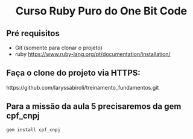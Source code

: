 <h1 align="center"> Curso Ruby Puro do One Bit Code </h1>

<h2> Pré requisitos </h2>

- Git (somente para clonar o projeto)
- ruby
https://www.ruby-lang.org/pt/documentation/installation/


<h2> Faça o clone do projeto via HTTPS: </h2>
https://github.com/laryssabiroli/treinamento_fundamentos.git


<h2> Para a missão da aula 5 precisaremos da gem cpf_cnpj </h2>

````
gem install cpf_cnpj   
````
